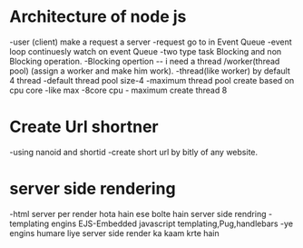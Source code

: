 # Architecture of node js 
-user (client) make a request a server
-request go to in Event Queue
-event loop continuesly watch on event Queue
-two type task Blocking and non Blocking operation.
-Blocking opertion  -- i need a thread /worker(thread pool) (assign a worker and make him work).
-thread(like worker) by default 4 thread 
-default thread pool size-4
-maximum thread pool create  based on cpu core 
-like max -8core cpu - maximum create thread 8
# Create Url shortner 
-using nanoid and shortid
-create  short url by bitly of any website.
# server side rendering
-html server per render hota hain ese bolte hain server side rendring
-templating engins EJS-Embedded javascript templating,Pug,handlebars
-ye engins humare liye server side render ka kaam krte hain
